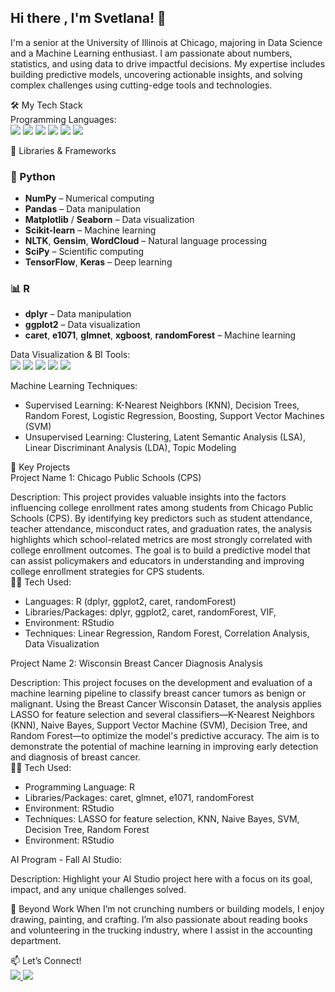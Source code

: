 ## Hi there , I'm Svetlana! 👋
I'm a senior at the University of Illinois at Chicago, majoring in Data Science and a Machine Learning enthusiast. I am passionate about numbers, statistics, and using data to drive impactful decisions. My expertise includes building predictive models, uncovering actionable insights, and solving complex challenges using cutting-edge tools and technologies.     

🛠️ My Tech Stack     
Programming Languages:     
<img src="https://img.shields.io/badge/Python-3776AB?style=for-the-badge&logo=python&logoColor=white">
<img src="https://img.shields.io/badge/R-276DC3?style=for-the-badge&logo=r&logoColor=white">
<img src="https://img.shields.io/badge/SAS-1E90FF?style=for-the-badge&logoColor=white">
<img src="https://img.shields.io/badge/SQL-336791?style=for-the-badge&logo=postgresql&logoColor=white">
<img src="https://img.shields.io/badge/C++-00599C?style=for-the-badge&logo=c%2B%2B&logoColor=white">
<img src="https://img.shields.io/badge/C-A8B9CC?style=for-the-badge&logo=c&logoColor=white">



🧰 Libraries & Frameworks

### 🐍 Python
- **NumPy** – Numerical computing
- **Pandas** – Data manipulation
- **Matplotlib** / **Seaborn** – Data visualization
- **Scikit-learn** – Machine learning
- **NLTK**, **Gensim**, **WordCloud** – Natural language processing
- **SciPy** – Scientific computing
- **TensorFlow**, **Keras** – Deep learning

### 📊 R
- **dplyr** – Data manipulation
- **ggplot2** – Data visualization
- **caret**, **e1071**, **glmnet**, **xgboost**, **randomForest** – Machine learning    

Data Visualization & BI Tools:   
<img src="https://img.shields.io/badge/Tableau-E97627?style=for-the-badge&logo=tableau&logoColor=white">
<img src="https://img.shields.io/badge/Power%20BI-F2C811?style=for-the-badge&logo=powerbi&logoColor=black">
<img src="https://img.shields.io/badge/Power%20Query-217346?style=for-the-badge&logo=microsoft-excel&logoColor=white">
<img src="https://img.shields.io/badge/Looker-4285F4?style=for-the-badge&logo=looker&logoColor=white">
<img src="https://img.shields.io/badge/Power%20Apps-742774?style=for-the-badge&logo=powerapps&logoColor=white"> 
     
Machine Learning Techniques:      
- Supervised Learning: K-Nearest Neighbors (KNN), Decision Trees, Random Forest, Logistic Regression, Boosting, Support Vector Machines (SVM)        
- Unsupervised Learning: Clustering, Latent Semantic Analysis (LSA), Linear Discriminant Analysis (LDA), Topic Modeling 


🌟 Key Projects   
Project Name 1: Chicago Public Schools (CPS)    

Description: This project provides valuable insights into the factors influencing college enrollment rates among students from Chicago Public Schools (CPS). By identifying key predictors such as student attendance, teacher attendance, misconduct rates, and graduation rates, the analysis highlights which school-related metrics are most strongly correlated with college enrollment outcomes. The goal is to build a predictive model that can assist policymakers and educators in understanding and improving college enrollment strategies for CPS students.     
🧑‍💻 Tech Used:     
- Languages: R (dplyr, ggplot2, caret, randomForest)
- Libraries/Packages: dplyr, ggplot2, caret, randomForest, VIF, 
- Environment: RStudio
- Techniques: Linear Regression, Random Forest, Correlation Analysis, Data Visualization

Project Name 2: Wisconsin Breast Cancer Diagnosis Analysis     

Description: This project focuses on the development and evaluation of a machine learning pipeline to classify breast cancer tumors as benign or malignant. Using the Breast Cancer Wisconsin Dataset, the analysis applies LASSO for feature selection and several classifiers—K-Nearest Neighbors (KNN), Naive Bayes, Support Vector Machine (SVM), Decision Tree, and Random Forest—to optimize the model's predictive accuracy. The aim is to demonstrate the potential of machine learning in improving early detection and diagnosis of breast cancer.      
🧑‍💻 Tech Used:     
- Programming Language: R
- Libraries/Packages: caret, glmnet, e1071, randomForest
- Environment: RStudio
- Techniques: LASSO for feature selection, KNN, Naive Bayes, SVM, Decision Tree, Random Forest
- Environment: RStudio

AI Program - Fall AI Studio:

Description: Highlight your AI Studio project here with a focus on its goal, impact, and any unique challenges solved.

🎉 Beyond Work
When I’m not crunching numbers or building models, I enjoy drawing, painting, and crafting. I’m also passionate about reading books and volunteering in the trucking industry, where I assist in the accounting department.

📫 Let’s Connect!     
<a href= "svetlanavoda@gmail.com"><img src = "https://img.shields.io/badge/Gmail-EA4335.svg?style=for-the-badge&logo=Gmail&logoColor=white"> </a>
<a href= "linkedin.com/in/svetlanavoda"><img src = "https://img.shields.io/badge/LinkedIn-0077B5?style=for-the-badge&logo=linkedin&logoColor=white"> </a>


